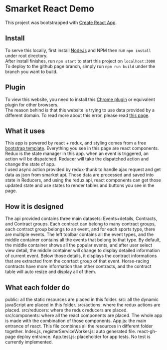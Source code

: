 # Smarket React Demo

This project was bootstrapped with [Create React App](https://github.com/facebookincubator/create-react-app).
## Install
To serve this locally, first install [NodeJs](https://github.com/nodejs/node) and NPM
then run `npm install` under root directory.
<br>
After install finishes, run `npm start` to start this project on `localhost:3000`
<br>
To deploy to the github page branch, simply run `npm run build` under the branch you want to build.
<br>
## Plugin
To view this website, you need to install this [Chrome plugin](https://chrome.google.com/webstore/detail/allow-control-allow-origi/nlfbmbojpeacfghkpbjhddihlkkiljbi) or equivalent plugin for other browsers.
<br>
The reason behind is that this website is trying to use data provided by a different domain.
To read more about this error, please read [this page](https://developer.mozilla.org/en-US/docs/Web/HTTP/CORS).
## What it uses
This app is powered by react + redux, and styling comes from a free [bootstrap template](https://bootstrapmade.com/demo/NiceAdmin/).
Everything you see in this page are react components. 
<br>
Redux is the state manager in this app. when an event is triggered, an action will be dispatched. Reducer will take the dispatched action and change the state of app.
<br>
I used async action provided by redux-thunk to handle ajax request and get data as json from smarket api. Those data are processed and saved into state in Reducers, and using the redux api, react components can get those updated state and use states to render tables and buttons you see in the page.
## How it is designed
The api provided contains three main datasets: Events+details, Contracts, and Contract groups. Each contract can belong to many contract groups, each contract group belongs to an event, and for each sports type, there are multiple events. The left toolbar contains all the event types, and the middle container contains all the events that belong to that type. By default, the middle container shows all the popular events, and after user select view detail, the middle container will change to display detailed information of current event. Below those details, it displays the contract informations that are extracted from the conrtact group of that event. Horse-racing contracts have more information than other contracts, and the contract table will auto resize and display all of them. 
## What each folder do
public: all the static resources are placed in this folder.
src: all the dynamic javaScript are placed in this folder. 
src/actions: where the redux actions are placed.
src/reducers: where the redux reducers are placed.
src/components: where all the react components are placed. The whole app is made with the combination of those components.
App.js: the main entrance of react. This file combines all the resources in different folder together.
Index.js, registerServiceWorker.js: auto generated file. react-gh-page deploy entrance.
App.test.js: placeholder for app tests. No test is currently implemented.
